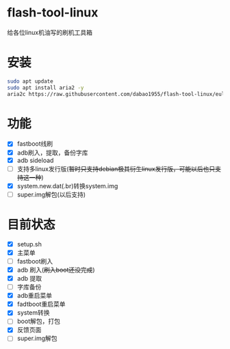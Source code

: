 # flash-tool-linux
给各位linux机油写的刷机工具箱
# 安装
```bash
sudo apt update
sudo apt install aria2 -y
aria2c https://raw.githubusercontent.com/dabao1955/flash-tool-linux/eula/setup.sh | bash
```
# 功能
- [x] fastboot线刷
- [x] adb刷入，提取，备份字库
- [x] adb sideload
- [ ] 支持多linux发行版(~~暂时只支持debian极其衍生linux发行版，可能以后也只支持这一种~~)
- [x] system.new.dat(.br)转换system.img
- [ ] super.img解包(以后支持)
# 目前状态
- [x] setup.sh
- [x] 主菜单
- [ ] fastboot刷入
- [x] adb 刷入(~~刷入boot还没完成~~)
- [x] adb 提取
- [ ] 字库备份
- [x] adb重启菜单
- [x] fadtboot重启菜单
- [x] system转换
- [ ] boot解包，打包
- [x] 反馈页面
- [ ] super.img解包
